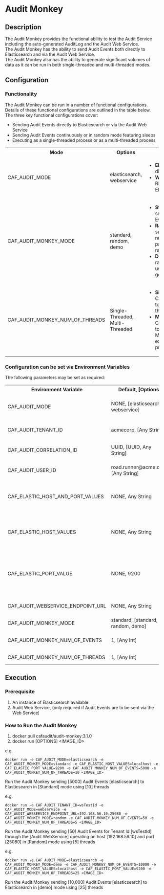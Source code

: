 # Audit Monkey

## Description
The Audit Monkey provides the functional ability to test the Audit Service including the auto-generated AuditLog and the Audit Web Service.  
The Audit Monkey has the ability to send Audit Events both directly to Elasticsearch and via the Audit Web Service.  
The Audit Monkey also has the ability to generate significant volumes of data as it can be run in both single-threaded and multi-threaded modes.  

## Configuration

### Functionality
The Audit Monkey can be run in a number of functional configurations. Details of these functional configurations are outlined in the table below.  
The three key functional configurations cover:  

* Sending Audit Events directly to Elasticsearch or via the Audit Web Service
* Sending Audit Events continuously or in random mode featuring sleeps
* Executing as a single-threaded process or as a multi-threaded process

<table>
  <tr>
    <th>Mode</th>
    <th>Options</th>
    <th>Description</th>
  </tr>
  <tr>
    <td>CAF_AUDIT_MODE</td>
    <td>elasticsearch, webservice</td>
    <td>
      <ul>
        <li><b>Elasticsearch:</b> Audit Events are sent directly to Elasticsearch</li>
        <li><b>WebService:</b> Audit Events are sent via the RESTful API of the Audit WebService to Elasticsearch</li>
      </ul>
    </td>
  </tr>
  <tr>
    <td>CAF_AUDIT_MONKEY_MODE</td>
    <td>standard, random, demo</td>
    <td>
      <ul>
        <li><b>Standard:</b> The Audit Monkey attempts to send the specified number of Audit Events as quickly as possible</li>
        <li><b>Random:</b> The Audit Monkey attempts to send portions of the overall specified number of Audit Events interlaced with pauses of execution, to create a pseudo-random sequence of Audit Events</li>
        <li><b>Demo:</b> The Audit Monkey generates random data across a number of tenants, users, and audit events to simulate data generated in a real world scenario</li>
      </ul>
    </td>
  </tr>
  <tr>
    <td>CAF_AUDIT_MONKEY_NUM_OF_THREADS</td>
    <td>Single-Threaded, Multi-Threaded</td>
    <td>
      <ul>
        <li><b>Single-Threaded:</b> Setting CAF_AUDIT_MONKEY_NUM_OF_THREADS to 1, will run the Audit Monkey as a single threaded process</li>
        <li><b>Multi-Threaded:</b> Setting CAF_AUDIT_MONKEY_NUM_OF_THREADS to value greater than 1, will run the Audit Monkey as a multi-threaded process executing in the number of threads provided</li>
      </ul>
    </td>
  </tr>
</table>

### Configuration can be set via Environment Variables  
The following parameters may be set as required:

<table>
  <tr>
    <th>Environment Variable</th>
    <th>Default, [Options]</th>
    <th>Description</th>
  </tr>
  <tr>
    <td>CAF_AUDIT_MODE</td>
    <td>NONE, [elasticsearch, webservice]</td>
    <td>Determines if the Audit Monkey sends Audit Events directly to Elasticsearch or via the WebService</td>
  </tr>
  <tr>
    <td>CAF_AUDIT_TENANT_ID</td>
    <td>acmecorp, [Any String]</td>
    <td>Tenant Id, forms the index for the Audit Events within Elasticsearch</td>
  </tr>
  <tr>
    <td>CAF_AUDIT_CORRELATION_ID</td>
    <td>UUID, [UUID, Any String]</td>
    <td>Can uniquely identify a particular run of the Audit Monkey</td>
  </tr>
  <tr>
    <td>CAF_AUDIT_USER_ID</td>
    <td>road.runner@acme.com, [Any String]</td>
    <td>Configurable field, available to the user. User who triggered the Audit Event</td>
  </tr>
  <tr>
    <td>CAF_ELASTIC_HOST_AND_PORT_VALUES</td>
    <td>NONE, Any String</td>
    <td>A comma separated list of hostnames and ports to use when contacting elasticsearch. eg. localhost:9200,otherHost:9200</td>
  </tr>
  <tr>
    <td>CAF_ELASTIC_HOST_VALUES</td>
    <td>NONE, Any String</td>
    <td>This is an an alternative variable, with comma separated list of hostnames to use when contacting elasticsearch. eg. localhost,otherHost.</td>
  </tr>
  <tr>
    <td>CAF_ELASTIC_PORT_VALUE</td>
    <td>NONE, 9200</td>
    <td>The REST port of the Elasticsearch server listens on. eg. 9200. This is an alternative variable used to construct elastic search host and port by combining with CAF_ELASTIC_HOST_VALUES.</td>
  </tr>
  <tr>
    <td>CAF_AUDIT_WEBSERVICE_ENDPOINT_URL</td>
    <td>NONE, Any String</td>
    <td>The CAF Audit Webservice url endpoint to use when sending audit events.</td>
  </tr>
  <tr>
    <td>CAF_AUDIT_MONKEY_MODE</td>
    <td>standard, [standard, random, demo]</td>
    <td>Type of Audit Monkey to run</td>
  </tr>
  <tr>
    <td>CAF_AUDIT_MONKEY_NUM_OF_EVENTS</td>
    <td>1, [Any Int]</td>
    <td>Number of Audit Events to produce and send to Elasticsearch</td>
  </tr>
  <tr>
    <td>CAF_AUDIT_MONKEY_NUM_OF_THREADS</td>
    <td>1, [Any Int]</td>
    <td>Number of threads to spin up which will send Audit Events</td>
  </tr>
</table>

## Execution

### Prerequisite

1. An instance of Elasticsearch available
2. Audit Web Service, (only required if Audit Events are to be sent via the Web Service)

### How to Run the Audit Monkey
1. docker pull cafaudit/audit-monkey:3.1.0
2. docker run [OPTIONS] \<IMAGE\_ID\>

e.g.  
```
docker run -e CAF_AUDIT_MODE=elasticsearch -e CAF_AUDIT_MONKEY_MODE=standard -e CAF_ELASTIC_HOST_VALUES=localhost -e CAF_ELASTIC_PORT_VALUE=9200 -e CAF_AUDIT_MONKEY_NUM_OF_EVENTS=5000 -e CAF_AUDIT_MONKEY_NUM_OF_THREADS=10 <IMAGE_ID>
```

Run the Audit Monkey sending [5000] Audit Events [elasticsearch] to Elasticsearch in [Standard] mode using [10] threads

e.g.  
```
docker run -e CAF_AUDIT_TENANT_ID=wsTestId -e CAF_AUDIT_MODE=webservice -e CAF_AUDIT_WEBSERVICE_ENDPOINT_URL=192.168.56.10:25080 -e CAF_AUDIT_MONKEY_MODE=random -e CAF_AUDIT_MONKEY_NUM_OF_EVENTS=50 -e CAF_AUDIT_MONKEY_NUM_OF_THREADS=5 <IMAGE_ID>
```  

Run the Audit Monkey sending [50] Audit Events for Tenant Id [wsTestId] through the [Audit WebService] operating on host [192.168.56.10] and port [25080] in [Random] mode using [5] threads

e.g.  
```
docker run -e CAF_AUDIT_MODE=elasticsearch -e CAF_AUDIT_MONKEY_MODE=demo -e CAF_AUDIT_MONKEY_NUM_OF_EVENTS=10000 -e CAF_ELASTIC_HOST_VALUES=localhost -e CAF_ELASTIC_PORT_VALUE=9200 -e CAF_AUDIT_MONKEY_NUM_OF_THREADS=25 <IMAGE_ID>
```

Run the Audit Monkey sending [10,000] Audit Events [elasticsearch] to Elasticsearch in [demo] mode using [25] threads

